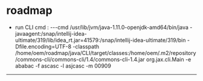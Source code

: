 # roadmap

* run CLI cmd : 
---cmd
/usr/lib/jvm/java-1.11.0-openjdk-amd64/bin/java -javaagent:/snap/intellij-idea-ultimate/319/lib/idea_rt.jar=41579:/snap/intellij-idea-ultimate/319/bin -Dfile.encoding=UTF-8 -classpath /home/oem/roadmap/java/CLI/target/classes:/home/oem/.m2/repository/commons-cli/commons-cli/1.4/commons-cli-1.4.jar org.jax.cli.Main -e ababac -f ascasc -l asjcasc -m 00909
---